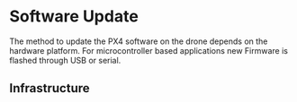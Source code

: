 # Software Update

The method to update the PX4 software on the drone depends on the hardware platform. For microcontroller based applications new Firmware is flashed through USB or serial.


## Infrastructure

